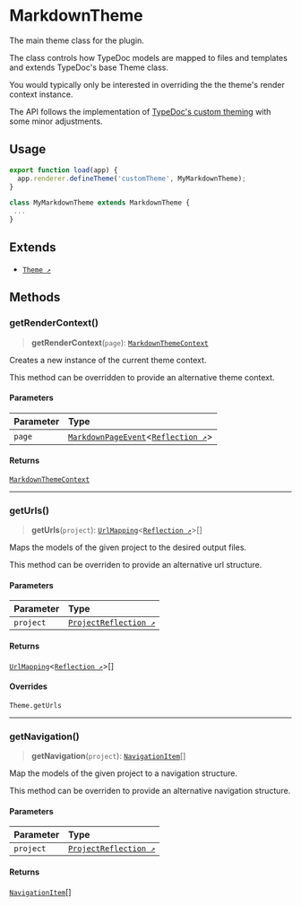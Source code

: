 # MarkdownTheme

The main theme class for the plugin.

The class controls how TypeDoc models are mapped to files and templates and extends TypeDoc's base Theme class.

You would typically only be interested in overriding the the theme's render context instance.

The API follows the implementation of [TypeDoc's custom theming](https://github.com/TypeStrong/typedoc/blob/master/internal-docs/custom-themes.md) with some minor adjustments.

## Usage

```ts
export function load(app) {
  app.renderer.defineTheme('customTheme', MyMarkdownTheme);
}

class MyMarkdownTheme extends MarkdownTheme {
 ...
}
```

## Extends

- [`Theme ↗️`]( https://typedoc.org/api/classes/Theme.html )

## Methods

### getRenderContext()

> **getRenderContext**(`page`): [`MarkdownThemeContext`](/api-docs/Class.MarkdownThemeContext.md)

Creates a new instance of the current theme context.

This method can be overridden to provide an alternative theme context.

#### Parameters

| Parameter | Type |
| :------ | :------ |
| `page` | [`MarkdownPageEvent`](/api-docs/Class.MarkdownPageEvent.md)\<[`Reflection ↗️`]( https://typedoc.org/api/classes/Models.Reflection.html )\> |

#### Returns

[`MarkdownThemeContext`](/api-docs/Class.MarkdownThemeContext.md)

***

### getUrls()

> **getUrls**(`project`): [`UrlMapping`](/api-docs/Interface.UrlMapping.md)\<[`Reflection ↗️`]( https://typedoc.org/api/classes/Models.Reflection.html )\>[]

Maps the models of the given project to the desired output files.

This method can be overriden to provide an alternative url structure.

#### Parameters

| Parameter | Type |
| :------ | :------ |
| `project` | [`ProjectReflection ↗️`]( https://typedoc.org/api/classes/Models.ProjectReflection.html ) |

#### Returns

[`UrlMapping`](/api-docs/Interface.UrlMapping.md)\<[`Reflection ↗️`]( https://typedoc.org/api/classes/Models.Reflection.html )\>[]

#### Overrides

`Theme.getUrls`

***

### getNavigation()

> **getNavigation**(`project`): [`NavigationItem`](/api-docs/Interface.NavigationItem.md)[]

Map the models of the given project to a navigation structure.

This method can be overriden to provide an alternative navigation structure.

#### Parameters

| Parameter | Type |
| :------ | :------ |
| `project` | [`ProjectReflection ↗️`]( https://typedoc.org/api/classes/Models.ProjectReflection.html ) |

#### Returns

[`NavigationItem`](/api-docs/Interface.NavigationItem.md)[]
